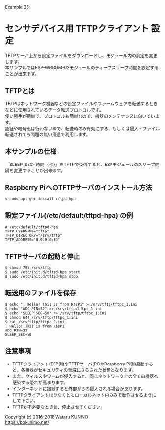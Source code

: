 Example 26:
# センサデバイス用 TFTPクライアント 設定

TFTPサーバ上から設定ファイルをダウンロードし、モジュール内の設定を変更します。  
本サンプルではESP-WROOM-02モジュールのディープスリープ時間を設定することが出来ます。

## TFTPとは

TFTPはネットワーク機器などの設定ファイルやファームウェアを転送するときなどに使用されているデータ転送プロトコルです。  
使い勝手が簡単で、プロトコルも簡単なので、機器のメンテナンスに向いています。  
認証や暗号化は行わないので、転送時のみ有効にする、もしくは侵入・ファイル転送されても問題の無い用途で利用します。  

## 本サンプルの仕様

「SLEEP_SEC=時間（秒）」をTFTPで受信すると、ESPモジュールのスリープ間隔を変更することが出来ます。  

## Raspberry PiへのTFTPサーバのインストール方法

    $ sudo apt-get install tftpd-hpa
    
## 設定ファイル(/etc/default/tftpd-hpa) の例

    # /etc/default/tftpd-hpa
    TFTP_USERNAME="tftp"
    TFTP_DIRECTORY="/srv/tftp"
    TFTP_ADDRESS="0.0.0.0:69"

## TFTPサーバの起動と停止

    $ chmod 755 /srv/tftp
    $ sudo /etc/init.d/tftpd-hpa start
    $ sudo /etc/init.d/tftpd-hpa stop

## 転送用のファイルを保存

    $ echo "; Hello! This is from RasPi" > /srv/tftp/tftpc_1.ini
    $ echo "ADC_PIN=32" >> /srv/tftp/tftpc_1.ini
    $ echo "SLEEP_SEC=50" >> /srv/tftp/tftpc_1.ini
    $ chmod 644 /srv/tftp/tftpc_1.ini
    $ cat /srv/tftp/tftpc_1.ini
    ; Hello! This is from RasPi
    ADC_PIN=32
    SLEEP_SEC=50

## 注意事項

* TFTPクライアント(ESP側)やTFTPサーバ(PCやRaspberry Pi側)起動すると、各機器がセキュリティの脅威にさらされた状態となります。
* また、ウィルスやワームが侵入すると、同じネットワーク上の全ての機器へ感染する恐れが高まります。
* インターネットに接続すると外部からの侵入される場合があります。
* TFTPクライアントは少なくともローカルネット内のみで動作させるようにして下さい。
* TFTPが不必要なときは、停止させてください。

Copyright (c) 2016-2018 Wataru KUNINO  
<https://bokunimo.net/>
